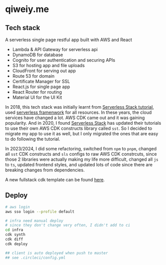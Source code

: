 # qiweiy.me

## Tech stack

A serverless single page restful app built with AWS and React
- Lambda & API Gateway for serverless api
- DynamoDB for database
- Cognito for user authentication and securing APIs
- S3 for hosting app and file uploads
- CloudFront for serving out app
- Route 53 for domain
- Certificate Manager for SSL
- React.js for single page app
- React Router for routing
- Material UI for the UI Kit

In 2018, this tech stack was initially learnt from [Serverless Stack tutorial](https://serverless-stack.com/), used [serverless framenwork](https://www.serverless.com/framework/docs/getting-started/) for all resources. In these years, the cloud services have changed a lot. AWS CDK came out and it was gaining popularity. And in 2020, I found [Serverless Stack](https://serverless-stack.com/) has updated their tutorials to use their own AWS CDK constructs library called `sst`. So I decided to migrate my app to use it as well, but I only migrated the ones that are easy to do following the tutorial.

In 2023/2024, I did some refactoring, switched from `npm` to `pnpm`, changed all `sst` CDK constructs and `sls` configs to raw AWS CDK constrcuts, since those 2 libraries were actually making my life more difficult, changed all `js` to `ts`, updated frontend styles, and updated lots of code since there are breaking changes from dependencies.

A new fullstack cdk template can be found [here](https://github.com/qiweiii/fullstack-cdk-app).

## Deploy

```sh
# aws login
aws sso login --profile default

# infra need manual deploy
# since they don't change very often, I didn't add to ci
cd infra
cdk synth
cdk diff
cdk deploy

## client is auto deployed when push to master
## see .circleci/config.yml
```
